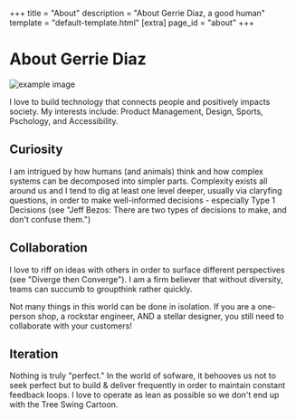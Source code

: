 +++
title = "About"
description = "About Gerrie Diaz, a good human"
template = "default-template.html"
[extra]
page_id = "about"
+++

<h1>About <span>Gerrie Diaz</span></h1>

![example image](/images/IMG_1375.jpeg "Barceloneta with W Hotel in the background.")

<p>I love to build technology that connects people and positively impacts society. My interests include: Product Management, Design, Sports, Pschology, and Accessibility.</p>

<h2>Curiosity</h2>
<p>I am intrigued by how humans (and animals) think and how complex systems can be decomposed into simpler parts. Complexity exists all around us and I tend to dig at least one level deeper, usually via claryfing questions, in order to make well-informed decisions - especially Type 1 Decisions (see "Jeff Bezos: There are two types of decisions to make, and don't confuse them.")</p>

<h2>Collaboration</h2>
<p>I love to riff on ideas with others in order to surface different perspectives (see "Diverge then Converge"). I am a firm believer that without diversity, teams can succumb to groupthink rather quickly.

<p>Not many things in this world can be done in isolation. If you are a one-person shop, a rockstar engineer, AND a stellar designer, you still need to collaborate with your customers!</p>

<h2>Iteration</h2>
<p>Nothing is truly "perfect." In the world of sofware, it behooves us not to seek perfect but to build & deliver frequently in order to maintain constant feedback loops. I love to operate as lean as possible so we don't end up with the Tree Swing Cartoon.</p>